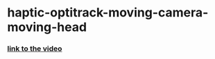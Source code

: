 # haptic-optitrack-moving-camera-moving-head
### [link to the video](https://drive.google.com/file/d/1hlp1ZX01VLXqaLenLa73tx1MP97C41Dq/view?usp=sharing)
